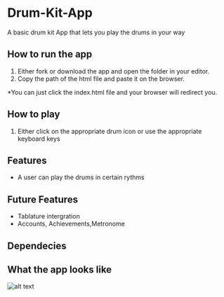 # Drum-Kit-App
A basic drum kit App that lets you play the drums in your way

## How to run the app
1. Either fork or download the app and open the folder in your editor.
2. Copy the path of the html file and paste it on the browser.

*You can just click the index.html file and your browser will redirect you.

## How to play
1. Either click on the appropriate drum icon or use the appropriate keyboard keys

## Features
- A user can play the drums in certain rythms



 ## Future Features 
 - Tablature intergration 
 - Accounts, Achievements,Metronome


## Dependecies


## What the app looks like
![alt text](https://github.com/Xontrokolis/Drum-Kit-Page/blob/master/images/Untitled.png)
